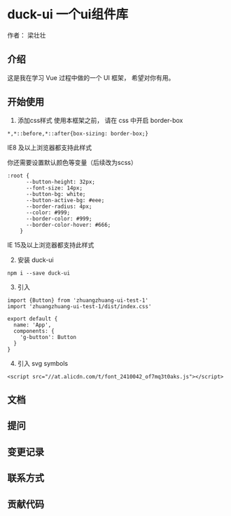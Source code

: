 # duck-ui 一个ui组件库
作者： 梁壮壮

## 介绍

这是我在学习 Vue 过程中做的一个 UI 框架， 希望对你有用。

## 开始使用

1. 添加css样式
  使用本框架之前， 请在 css 中开启 border-box

  ```
  *,*::before,*::after{box-sizing: border-box;}
  ```
  IE8 及以上浏览器都支持此样式

  你还需要设置默认颜色等变量（后续改为scss）
  ```
  :root {
        --button-height: 32px;
        --font-size: 14px;
        --button-bg: white;
        --button-active-bg: #eee;
        --border-radius: 4px;
        --color: #999;
        --border-color: #999;
        --border-color-hover: #666;
      }
  ```
  IE 15及以上浏览器都支持此样式

2. 安装 duck-ui
```
npm i --save duck-ui
```

3. 引入
```
import {Button} from 'zhuangzhuang-ui-test-1'
import 'zhuangzhuang-ui-test-1/dist/index.css'

export default {
  name: 'App',
  components: {
    'g-button': Button
  }
}
```

4. 引入 svg symbols
```
<script src="//at.alicdn.com/t/font_2410042_of7mq3t0aks.js"></script>
```



## 文档

## 提问

## 变更记录

## 联系方式

## 贡献代码

